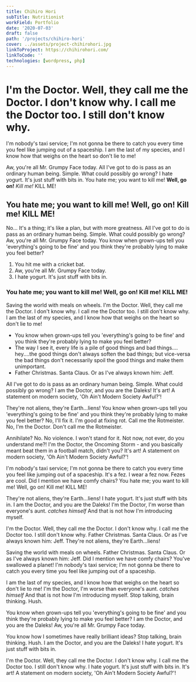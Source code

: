 ```yaml
---
title: Chihiro Hori
subTitle: Nutritionist
workField: Portfolio
date: '2020-07-03'
draft: false
path: '/projects/chihiro-hori'
cover: ../assets/project-chihirohori.jpg
linkToProject: https://chihirohori.com/
linkToCode: ''
technologies: [wordpress, php]
---
```


# I'm the Doctor. Well, they call me the Doctor. I don't know why. I call me the Doctor too. I still don't know why.

I'm nobody's taxi service; I'm not gonna be there to catch you every time you feel like jumping out of a spaceship. I am the last of my species, and I know how that weighs on the heart so don't lie to me!

Aw, you're all Mr. Grumpy Face today. All I've got to do is pass as an ordinary human being. Simple. What could possibly go wrong? I hate yogurt. It's just stuff with bits in. You hate me; you want to kill me! **Well, go on!** _Kill me!_ KILL ME!

## You hate me; you want to kill me! Well, go on! Kill me! KILL ME!

No… It's a thing; it's like a plan, but with more greatness. All I've got to do is pass as an ordinary human being. Simple. What could possibly go wrong? Aw, you're all Mr. Grumpy Face today. You know when grown-ups tell you 'everything's going to be fine' and you think they're probably lying to make you feel better?

1. You hit me with a cricket bat.
2. Aw, you're all Mr. Grumpy Face today.
3. I hate yogurt. It's just stuff with bits in.

### You hate me; you want to kill me! Well, go on! Kill me! KILL ME!

Saving the world with meals on wheels. I'm the Doctor. Well, they call me the Doctor. I don't know why. I call me the Doctor too. I still don't know why. I am the last of my species, and I know how that weighs on the heart so don't lie to me!

- You know when grown-ups tell you 'everything's going to be fine' and you think they're probably lying to make you feel better?
- The way I see it, every life is a pile of good things and bad things.…hey.…the good things don't always soften the bad things; but vice-versa the bad things don't necessarily spoil the good things and make them unimportant.
- Father Christmas. Santa Claus. Or as I've always known him: Jeff.

All I've got to do is pass as an ordinary human being. Simple. What could possibly go wrong? I am the Doctor, and you are the Daleks! It's art! A statement on modern society, 'Oh Ain't Modern Society Awful?'!

They're not aliens, they're Earth…liens! You know when grown-ups tell you 'everything's going to be fine' and you think they're probably lying to make you feel better? No, I'll fix it. I'm good at fixing rot. Call me the Rotmeister. No, I'm the Doctor. Don't call me the Rotmeister.

Annihilate? No. No violence. I won't stand for it. Not now, not ever, do you understand me?! I'm the Doctor, the Oncoming Storm - and you basically meant beat them in a football match, didn't you? It's art! A statement on modern society, 'Oh Ain't Modern Society Awful?'!

I'm nobody's taxi service; I'm not gonna be there to catch you every time you feel like jumping out of a spaceship. It's a fez. I wear a fez now. Fezes are cool. Did I mention we have comfy chairs? You hate me; you want to kill me! Well, go on! Kill me! KILL ME!

They're not aliens, they're Earth…liens! I hate yogurt. It's just stuff with bits in. I am the Doctor, and you are the Daleks! I'm the Doctor, I'm worse than everyone's aunt. _catches himself_ And that is not how I'm introducing myself.

I'm the Doctor. Well, they call me the Doctor. I don't know why. I call me the Doctor too. I still don't know why. Father Christmas. Santa Claus. Or as I've always known him: Jeff. They're not aliens, they're Earth…liens!

Saving the world with meals on wheels. Father Christmas. Santa Claus. Or as I've always known him: Jeff. Did I mention we have comfy chairs? You've swallowed a planet! I'm nobody's taxi service; I'm not gonna be there to catch you every time you feel like jumping out of a spaceship.

I am the last of my species, and I know how that weighs on the heart so don't lie to me! I'm the Doctor, I'm worse than everyone's aunt. _catches himself_ And that is not how I'm introducing myself. Stop talking, brain thinking. Hush.

You know when grown-ups tell you 'everything's going to be fine' and you think they're probably lying to make you feel better? I am the Doctor, and you are the Daleks! Aw, you're all Mr. Grumpy Face today.

You know how I sometimes have really brilliant ideas? Stop talking, brain thinking. Hush. I am the Doctor, and you are the Daleks! I hate yogurt. It's just stuff with bits in.

I'm the Doctor. Well, they call me the Doctor. I don't know why. I call me the Doctor too. I still don't know why. I hate yogurt. It's just stuff with bits in. It's art! A statement on modern society, 'Oh Ain't Modern Society Awful?'!
